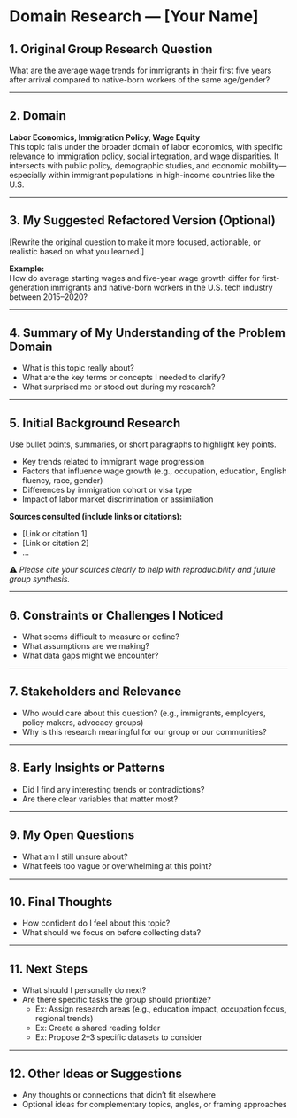 # Domain Research — [Your Name]

## 1. Original Group Research Question

What are the average wage trends for immigrants in their first five years after
arrival compared to native-born workers of the same age/gender?

---

## 2. Domain

**Labor Economics, Immigration Policy, Wage Equity**  
This topic falls under the broader domain of labor economics, with specific
relevance to immigration policy, social integration, and wage disparities.
It intersects with public policy, demographic studies, and economic
mobility—especially within immigrant populations in high-income
countries like the U.S.

---

## 3. My Suggested Refactored Version (Optional)

[Rewrite the original question to make it more focused, actionable,
or realistic based on what you learned.]

**Example:**  
How do average starting wages and five-year wage growth differ for
first-generation immigrants and native-born workers in the U.S. tech
 industry between 2015–2020?

---

## 4. Summary of My Understanding of the Problem Domain

- What is this topic really about?
- What are the key terms or concepts I needed to clarify?
- What surprised me or stood out during my research?

---

## 5. Initial Background Research

Use bullet points, summaries, or short paragraphs to highlight key points.

- Key trends related to immigrant wage progression  
- Factors that influence wage growth (e.g., occupation, education, English
fluency, race, gender)  
- Differences by immigration cohort or visa type  
- Impact of labor market discrimination or assimilation

**Sources consulted (include links or citations):**

- [Link or citation 1]  
- [Link or citation 2]  
- ...

⚠️ *Please cite your sources clearly to help with reproducibility and
future group synthesis.*

---

## 6. Constraints or Challenges I Noticed

- What seems difficult to measure or define?
- What assumptions are we making?
- What data gaps might we encounter?

---

## 7. Stakeholders and Relevance

- Who would care about this question? (e.g., immigrants, employers,
policy makers, advocacy groups)
- Why is this research meaningful for our group or our communities?

---

## 8. Early Insights or Patterns

- Did I find any interesting trends or contradictions?
- Are there clear variables that matter most?

---

## 9. My Open Questions

- What am I still unsure about?
- What feels too vague or overwhelming at this point?

---

## 10. Final Thoughts

- How confident do I feel about this topic?
- What should we focus on before collecting data?

---

## 11. Next Steps

- What should I personally do next?
- Are there specific tasks the group should prioritize?
  - Ex: Assign research areas (e.g., education impact, occupation focus,
regional trends)
  - Ex: Create a shared reading folder
  - Ex: Propose 2–3 specific datasets to consider

---

## 12. Other Ideas or Suggestions

- Any thoughts or connections that didn’t fit elsewhere  
- Optional ideas for complementary topics, angles, or framing approaches
